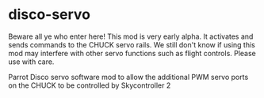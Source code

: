 # disco-servo

Beware all ye who enter here! This mod is very early alpha. It activates and sends commands to the CHUCK servo rails. We still don't know if using this mod may interfere with other servo functions such as flight controls. Please use with care.

Parrot Disco servo software mod to allow the additional PWM servo ports on the CHUCK to be controlled by Skycontroller 2
